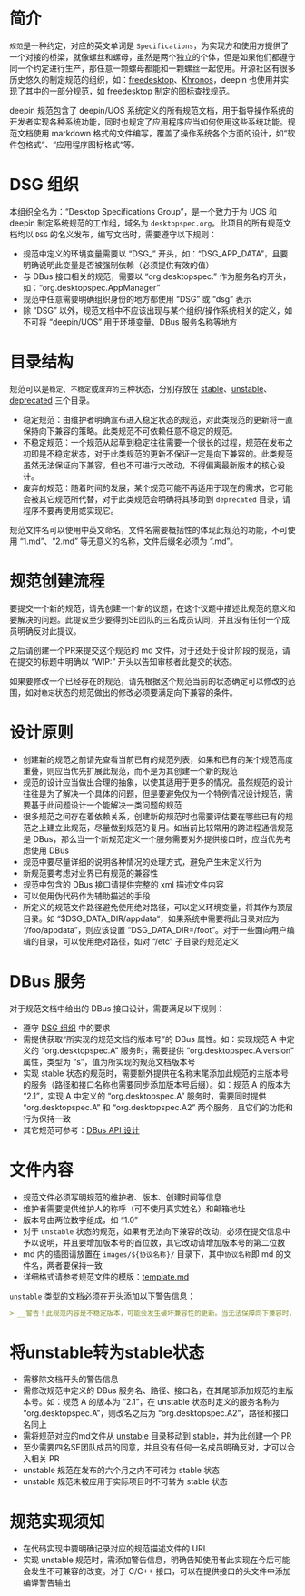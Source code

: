 # 简介

`规范`是一种约定，对应的英文单词是 `Specifications`，为实现方和使用方提供了一个对接的桥梁，就像螺丝和螺母，虽然是两个独立的个体，但是如果他们都遵守同一个约定进行生产，那任意一颗螺母都能和一颗螺丝一起使用。开源社区有很多历史悠久的制定规范的组织，如：[freedesktop]( https://www.freedesktop.org )、[Khronos]( https://www.khronos.org/ )，deepin 也使用并实现了其中的一部分规范，如 freedesktop 制定的图标查找规范。

deepin 规范包含了 deepin/UOS 系统定义的所有规范文档，用于指导操作系统的开发者实现各种系统功能，同时也规定了应用程序应当如何使用这些系统功能。规范文档使用 markdown 格式的文件编写，覆盖了操作系统各个方面的设计，如“软件包格式“、“应用程序图标格式“等。

# DSG 组织

本组织全名为：“Desktop Specifications Group”，是一个致力于为 UOS 和 deepin 制定系统规范的工作组，域名为 `desktopspec.org`。此项目的所有规范文档均以 `DSG` 的名义发布，编写文档时，需要遵守以下规则：

* 规范中定义的环境变量需要以 “DSG\_” 开头，如：“DSG_APP_DATA”，且要明确说明此变量是否被强制依赖（必须提供有效的值）
* 与 DBus 接口相关的规范，需要以 “org.desktopspec.” 作为服务名的开头，如：“org.desktopspec.AppManager”
* 规范中任意需要明确组织身份的地方都使用 “DSG” 或 “dsg” 表示
* 除 “DSG” 以外，规范文档中不应该出现与某个组织/操作系统相关的定义，如不可将 “deepin/UOS” 用于环境变量、DBus 服务名称等地方

# 目录结构

规范可以是`稳定`、`不稳定`或`废弃的`三种状态，分别存放在 [stable](stable)、[unstable](unstable)、[deprecated](deprecated) 三个目录。

* 稳定规范：由维护者明确宣布进入稳定状态的规范，对此类规范的更新将一直保持向下兼容的策略。此类规范不可依赖任意不稳定的规范。
* 不稳定规范：一个规范从起草到稳定往往需要一个很长的过程，规范在发布之初即是不稳定状态，对于此类规范的更新不保证一定是向下兼容的。此类规范虽然无法保证向下兼容，但也不可进行大改动，不得偏离最新版本的核心设计。
* 废弃的规范：随着时间的发展，某个规范可能不再适用于现在的需求，它可能会被其它规范所代替，对于此类规范会明确将其移动到 `deprecated` 目录，请程序不要再使用或实现它。

规范文件名可以使用中英文命名，文件名需要概括性的体现此规范的功能，不可使用 “1.md”、“2.md” 等无意义的名称，文件后缀名必须为 “.md”。

# 规范创建流程

要提交一个新的规范，请先创建一个新的议题，在这个议题中描述此规范的意义和要解决的问题。此提议至少要得到SE团队的三名成员认同，并且没有任何一个成员明确反对此提议。

之后请创建一个PR来提交这个规范的 md 文件，对于还处于设计阶段的规范，请在提交的标题中明确以 “WIP:” 开头以告知审核者此提交的状态。

如果要修改一个已经存在的规范，请先根据这个规范当前的状态确定可以修改的范围，如对`稳定`状态的规范做出的修改必须要满足向下兼容的条件。

# 设计原则

* 创建新的规范之前请先查看当前已有的规范列表，如果和已有的某个规范高度重叠，则应当优先扩展此规范，而不是为其创建一个新的规范
* 规范的设计应当做出合理的抽象，以使其适用于更多的情况。虽然规范的设计往往是为了解决一个具体的问题，但是要避免仅为一个特例情况设计规范，需要基于此问题设计一个能解决一类问题的规范
* 很多规范之间存在着依赖关系，创建新的规范时也需要评估要在哪些已有的规范之上建立此规范，尽量做到规范的复用。如当前比较常用的跨进程通信规范是 DBus，那么当一个新规范定义一个服务需要对外提供接口时，应当优先考虑使用 DBus
* 规范中要尽量详细的说明各种情况的处理方式，避免产生未定义行为
* 新规范要考虑对业界已有规范的兼容性
* 规范中包含的 DBus 接口请提供完整的 xml 描述文件内容
* 可以使用伪代码作为辅助描述的手段
* 所定义的规范文件路径避免使用绝对路径，可以定义环境变量，将其作为顶层目录。如 “$DSG\_DATA\_DIR/appdata“，如果系统中需要将此目录对应为 “/foo/appdata”，则应该设置 “DSG\_DATA\_DIR=/foot”。对于一些面向用户编辑的目录，可以使用绝对路径，如对 “/etc” 子目录的规范定义

# DBus 服务

对于规范文档中给出的 DBus 接口设计，需要满足以下规则：

* 遵守 [DSG 组织](#dsg-组织) 中的要求
* 需提供获取“所实现的规范文档的版本号”的 DBus 属性。如：实现规范 A 中定义的 “org.desktopspec.A” 服务时，需要提供 “org.desktopspec.A.version” 属性，类型为 “s”，值为所实现的规范文档版本号
* 实现 stable 状态的规范时，需要额外提供在名称末尾添加此规范的主版本号的服务（路径和接口名称也需要同步添加版本号后缀）。如：规范 A 的版本为 “2.1”，实现 A 中定义的 “org.desktopspec.A” 服务时，需要同时提供 “org.desktopspec.A” 和 “org.desktopspec.A2” 两个服务，且它们的功能和行为保持一致
* 其它规范可参考：[DBus API 设计](https://dbus.freedesktop.org/doc/dbus-api-design.html)

# 文件内容

* 规范文件必须写明规范的维护者、版本、创建时间等信息
* 维护者需要提供维护人的称呼（可不使用真实姓名）和邮箱地址
* 版本号由两位数字组成，如 “1.0”
* 对于 `unstable` 状态的规范，如果有无法向下兼容的改动，必须在提交信息中予以说明，并且要增加版本号的首位数，其它改动请增加版本号的第二位数
* md 内的插图请放置在 `images/${协议名称}/` 目录下，其中`协议名称`即 md 的文件名，两者要保持一致
* 详细格式请参考规范文件的模版：[template.md](template.md)

`unstable` 类型的文档必须在开头添加以下警告信息：

```md
> __警告！此规范内容是不稳定版本，可能会发生破坏兼容性的更新。当无法保障向下兼容时，将会升级此文档的主版本号，如从“1.0”更新到“2.0”。反之，普通更新只会升级次版本号，如“1.0”更新到“1.1”，其对“1.0”版本向下兼容。请在使用前确认此文档的版本号，并为将来可能发生的兼容性变化做好准备。__
```

# 将unstable转为stable状态

* 需移除文档开头的警告信息
* 需修改规范中定义的 DBus 服务名、路径、接口名，在其尾部添加规范的主版本号。如：规范 A 的版本为 “2.1”，在 unstable 状态时定义的服务名称为 “org.desktopspec.A”，则改名之后为 “org.desktopspec.A2”，路径和接口名同上
* 需将规范对应的md文件从 [unstable](unstable) 目录移动到 [stable](stable)，并为此创建一个 PR
* 至少需要四名SE团队成员的同意，并且没有任何一名成员明确反对，才可以合入相关 PR
* unstable 规范在发布的六个月之内不可转为 stable 状态
* unstable 规范未被应用于实际项目时不可转为 stable 状态

# 规范实现须知

* 在代码实现中要明确记录对应的规范描述文件的 URL
* 实现 unstable 规范时，需添加警告信息，明确告知使用者此实现在今后可能会发生不可兼容的改变。对于 C/C++ 接口，可以在提供接口的头文件中添加编译警告输出
